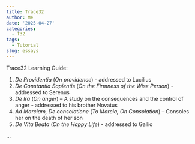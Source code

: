 ```yaml
---
title: Trace32
author: Me
date: '2025-04-27'
categories:
  - T32
tags:
  - Tutorial
slug: essays
---
```


Trace32 Learning Guide:

1. _De Providentia_ (_On providence_) - addressed to Lucilius
2. _De Constantia Sapientis_ (_On the Firmness of the Wise Person_) - addressed to Serenus
3. _De Ira_ (_On anger_) – A study on the consequences and the control of anger - addressed to his brother Novatus
4. _Ad Marciam, De consolatione_ (_To Marcia, On Consolation_) – Consoles her on the death of her son
5. _De Vita Beata_ (_On the Happy Life_) - addressed to Gallio

...
